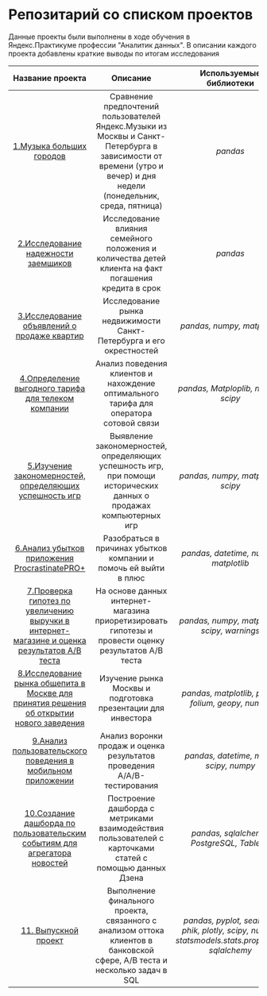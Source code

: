 # Репозитарий со списком проектов
Данные проекты были выполнены в ходе обучения в Яндекс.Практикуме профессии "Аналитик данных". В описании каждого проекта добавлены краткие выводы по итогам исследования

| Название проекта | Описание | Используемые библиотеки |
| :--------------------: | :---------------------: |:---------------------------:|
| [1.Музыка больших городов](https://github.com/alexander-krivov/projects/tree/main/Big%20cities%20music) | Сравнение предпочтений пользователей Яндекс.Музыки из Москвы и Санкт-Петербурга в зависимости от времени (утро и вечер) и дня недели (понедельник, среда, пятница) | *pandas* |
| [2.Исследование надежности заемщиков](https://github.com/alexander-krivov/projects/tree/main/Investigation%20of%20the%20relability%20of%20borrowers) | Исследование влияния семейного положения и количества детей клиента на факт погашения кредита в срок | *pandas* |
| [3.Исследование объявлений о продаже квартир](https://github.com/alexander-krivov/projects/tree/main/Research%20of%20ads%20for%20the%20sale%20of%20apartments) | Исследование рынка недвижимости Санкт-Петербурга и его окрестностей | *pandas, numpy, matplotlib* |
| [4.Определение выгодного тарифа для телеком компании](https://github.com/alexander-krivov/projects/tree/main/Determining%20a%20favorable%20tariff%20for%20a%20telecom%20company) | Анализ поведения клиентов и нахождение оптимального тарифа для оператора сотовой связи | *pandas, Matploplib, numpy, scipy* |
| [5.Изучение закономерностей, определяющих успешность игр](https://github.com/alexander-krivov/projects/tree/main/Studying%20the%20patterns%20that%20determine%20the%20success%20of%20games) | Выявление закономерностей, определяющих успешность игр, при помощи исторических данных о продажах компьютерных игр | *pandas, numpy, matplotlib, scipy* |
| [6.Анализ убытков приложения ProcrastinatePRO+](https://github.com/alexander-krivov/projects/tree/main/Loss%20analysis%20of%20the%20Procrastinate%20PRO%2B%20application) | Разобраться в причинах убытков компании и помочь ей выйти в плюс| *pandas, datetime, numpy, matplotlib* |
| [7.Проверка гипотез по увеличению выручки в интернет-магазине и оценка результатов A/B теста](https://github.com/alexander-krivov/projects/tree/main/Testing%20hypotheses%20to%20increase%20revenue%20in%20the%20online%20store%20and%20evaluating%20the%20results%20of%20the%20AB%20test) | На основе данных интернет-магазина приоретизировать гипотезы и провести оценку результатов A/B теста | *pandas, numpy, matplotlib, scipy, warnings* |
| [8.Исследование рынка общепита в Москве для принятия решения об открытии нового заведения](https://github.com/alexander-krivov/projects/tree/main/Catering%20market%20research%20in%20Moscow) | Изучение рынка Москвы и подготовка презентации для инвестора | *pandas, matplotlib, plotly, folium, geopy, numpy* |
| [9.Анализ пользовательского поведения в мобильном приложении](https://github.com/alexander-krivov/projects/tree/main/Analysis%20of%20user%20behavior%20in%20a%20mobile%20application) | Анализ воронки продаж и оценка результатов проведения A/A/B-тестирования  | *pandas, datetime, math, scipy, numpy* |
| [10.Создание дашборда по пользовательским событиям для агрегатора новостей](https://github.com/alexander-krivov/projects/tree/main/Creating%20a%20dashboard%20based%20on%20user%20events%20for%20the%20news%20aggregator) | Построение дашборда с метриками взаимодействия пользователей с карточками статей с помощью данных Дзена | *pandas, sqlalchemy, PostgreSQL, Tableau* |
| [11. Выпускной проект](https://github.com/alexander-krivov/projects/tree/main/Final%20project) | Выполнение финального проекта, связанного с анализом оттока клиентов в банковской сфере, A/B теста и несколько задач в SQL | *pandas, pyplot, seaborn, phik, plotly, scipy, numpy, statsmodels.stats.proportion, sqlalchemy* |
